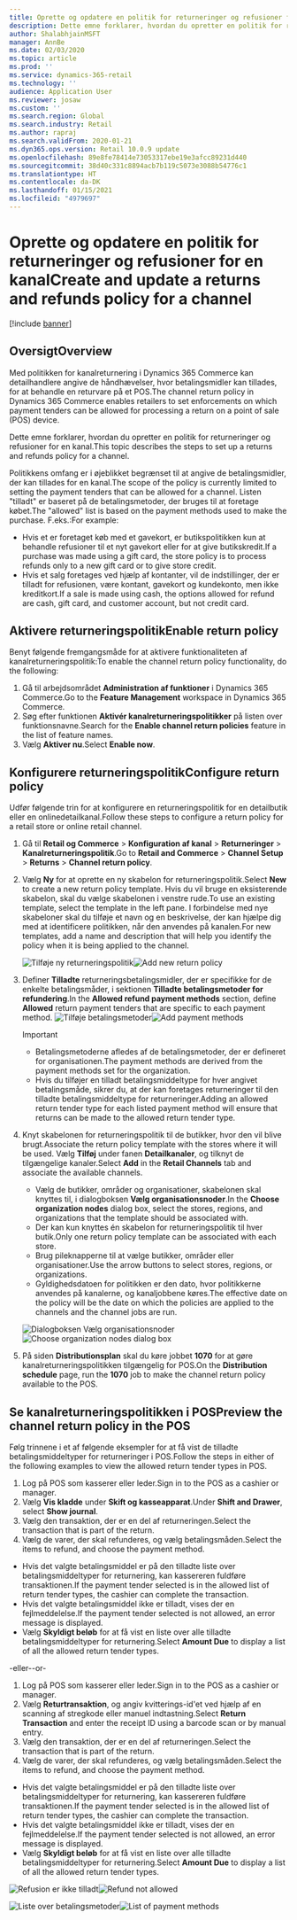 ```yaml
---
title: Oprette og opdatere en politik for returneringer og refusioner for en kanal
description: Dette emne forklarer, hvordan du opretter en politik for returneringer og refusioner for en kanal.
author: ShalabhjainMSFT
manager: AnnBe
ms.date: 02/03/2020
ms.topic: article
ms.prod: ''
ms.service: dynamics-365-retail
ms.technology: ''
audience: Application User
ms.reviewer: josaw
ms.custom: ''
ms.search.region: Global
ms.search.industry: Retail
ms.author: rapraj
ms.search.validFrom: 2020-01-21
ms.dyn365.ops.version: Retail 10.0.9 update
ms.openlocfilehash: 89e8fe78414e73053317ebe19e3afcc89231d440
ms.sourcegitcommit: 38d40c331c8894acb7b119c5073e3088b54776c1
ms.translationtype: HT
ms.contentlocale: da-DK
ms.lasthandoff: 01/15/2021
ms.locfileid: "4979697"
---
```

# <a name="create-and-update-a-returns-and-refunds-policy-for-a-channel"></a><span data-ttu-id="0ed78-103">Oprette og opdatere en politik for returneringer og refusioner for en kanal</span><span class="sxs-lookup"><span data-stu-id="0ed78-103">Create and update a returns and refunds policy for a channel</span></span>

[!include [banner](includes/banner.md)]

## <a name="overview"></a><span data-ttu-id="0ed78-104">Oversigt</span><span class="sxs-lookup"><span data-stu-id="0ed78-104">Overview</span></span>

<span data-ttu-id="0ed78-105">Med politikken for kanalreturnering i Dynamics 365 Commerce kan detailhandlere angive de håndhævelser, hvor betalingsmidler kan tillades, for at behandle en returvare på et POS.</span><span class="sxs-lookup"><span data-stu-id="0ed78-105">The channel return policy in Dynamics 365 Commerce enables retailers to set enforcements on which payment tenders can be allowed for processing a return on a point of sale (POS) device.</span></span>  

<span data-ttu-id="0ed78-106">Dette emne forklarer, hvordan du opretter en politik for returneringer og refusioner for en kanal.</span><span class="sxs-lookup"><span data-stu-id="0ed78-106">This topic describes the steps to set up a returns and refunds policy for a channel.</span></span>

<span data-ttu-id="0ed78-107">Politikkens omfang er i øjeblikket begrænset til at angive de betalingsmidler, der kan tillades for en kanal.</span><span class="sxs-lookup"><span data-stu-id="0ed78-107">The scope of the policy is currently limited to setting the payment tenders that can be allowed for a channel.</span></span> <span data-ttu-id="0ed78-108">Listen "tilladt" er baseret på de betalingsmetoder, der bruges til at foretage købet.</span><span class="sxs-lookup"><span data-stu-id="0ed78-108">The "allowed" list is based on the payment methods used to make the purchase.</span></span> <span data-ttu-id="0ed78-109">F.eks.:</span><span class="sxs-lookup"><span data-stu-id="0ed78-109">For example:</span></span>

- <span data-ttu-id="0ed78-110">Hvis et er foretaget køb med et gavekort, er butikspolitikken kun at behandle refusioner til et nyt gavekort eller for at give butikskredit.</span><span class="sxs-lookup"><span data-stu-id="0ed78-110">If a purchase was made using a gift card, the store policy is to process refunds only to a new gift card or to give store credit.</span></span> 
- <span data-ttu-id="0ed78-111">Hvis et salg foretages ved hjælp af kontanter, vil de indstillinger, der er tilladt for refusionen, være kontant, gavekort og kundekonto, men ikke kreditkort.</span><span class="sxs-lookup"><span data-stu-id="0ed78-111">If a sale is made using cash, the options allowed for refund are cash, gift card, and customer account, but not credit card.</span></span> 


## <a name="enable-return-policy"></a><span data-ttu-id="0ed78-112">Aktivere returneringspolitik</span><span class="sxs-lookup"><span data-stu-id="0ed78-112">Enable return policy</span></span>

<span data-ttu-id="0ed78-113">Benyt følgende fremgangsmåde for at aktivere funktionaliteten af kanalreturneringspolitik:</span><span class="sxs-lookup"><span data-stu-id="0ed78-113">To enable the channel return policy functionality, do the following:</span></span>

1. <span data-ttu-id="0ed78-114">Gå til arbejdsområdet **Administration af funktioner** i Dynamics 365 Commerce.</span><span class="sxs-lookup"><span data-stu-id="0ed78-114">Go to the **Feature Management** workspace in Dynamics 365 Commerce.</span></span>
2. <span data-ttu-id="0ed78-115">Søg efter funktionen **Aktivér kanalreturneringspolitikker** på listen over funktionsnavne.</span><span class="sxs-lookup"><span data-stu-id="0ed78-115">Search for the **Enable channel return policies** feature in the list of feature names.</span></span>
3. <span data-ttu-id="0ed78-116">Vælg **Aktiver nu**.</span><span class="sxs-lookup"><span data-stu-id="0ed78-116">Select **Enable now**.</span></span> 

## <a name="configure-return-policy"></a><span data-ttu-id="0ed78-117">Konfigurere returneringspolitik</span><span class="sxs-lookup"><span data-stu-id="0ed78-117">Configure return policy</span></span>

<span data-ttu-id="0ed78-118">Udfør følgende trin for at konfigurere en returneringspolitik for en detailbutik eller en onlinedetailkanal.</span><span class="sxs-lookup"><span data-stu-id="0ed78-118">Follow these steps to configure a return policy for a retail store or online retail channel.</span></span>

1. <span data-ttu-id="0ed78-119">Gå til **Retail og Commerce** \> **Konfiguration af kanal** \> **Returneringer** \> **Kanalreturneringspolitik**.</span><span class="sxs-lookup"><span data-stu-id="0ed78-119">Go to **Retail and Commerce** \> **Channel Setup** \> **Returns** \> **Channel return policy**.</span></span>

2. <span data-ttu-id="0ed78-120">Vælg **Ny** for at oprette en ny skabelon for returneringspolitik.</span><span class="sxs-lookup"><span data-stu-id="0ed78-120">Select **New** to create a new return policy template.</span></span> <span data-ttu-id="0ed78-121">Hvis du vil bruge en eksisterende skabelon, skal du vælge skabelonen i venstre rude.</span><span class="sxs-lookup"><span data-stu-id="0ed78-121">To use an existing template, select the template in the left pane.</span></span> <span data-ttu-id="0ed78-122">I forbindelse med nye skabeloner skal du tilføje et navn og en beskrivelse, der kan hjælpe dig med at identificere politikken, når den anvendes på kanalen.</span><span class="sxs-lookup"><span data-stu-id="0ed78-122">For new templates, add a name and description that will help you identify the policy when it is being applied to the channel.</span></span>

   <span data-ttu-id="0ed78-123">![Tilføje ny returneringspolitik](media/Return-policy-page1.png "Tilføje ny returneringspolitik")</span><span class="sxs-lookup"><span data-stu-id="0ed78-123">![Add new return policy](media/Return-policy-page1.png "Add new return rolicy")</span></span>
     
   
3. <span data-ttu-id="0ed78-124">Definer **Tilladte** returneringsbetalingsmidler, der er specifikke for de enkelte betalingsmåder, i sektionen **Tilladte betalingsmetoder for refundering**.</span><span class="sxs-lookup"><span data-stu-id="0ed78-124">In the **Allowed refund payment methods** section, define **Allowed** return payment tenders that are specific to each payment method.</span></span>
   <span data-ttu-id="0ed78-125">![Tilføje betalingsmetoder](media/Return-policy-page2.PNG "Angive tilladte betalingsmetoder pr. betalingstype")</span><span class="sxs-lookup"><span data-stu-id="0ed78-125">![Add payment methods](media/Return-policy-page2.PNG "Set allowed payment methods per payment type")</span></span>
   
    > [!IMPORTANT]
    > - <span data-ttu-id="0ed78-126">Betalingsmetoderne afledes af de betalingsmetoder, der er defineret for organisationen.</span><span class="sxs-lookup"><span data-stu-id="0ed78-126">The payment methods are derived from the payment methods set for the organization.</span></span>
    > - <span data-ttu-id="0ed78-127">Hvis du tilføjer en tilladt betalingsmiddeltype for hver angivet betalingsmåde, sikrer du, at der kan foretages returneringer til den tilladte betalingsmiddeltype for returneringer.</span><span class="sxs-lookup"><span data-stu-id="0ed78-127">Adding an allowed return tender type for each listed payment method will ensure that returns can be made to the allowed return tender type.</span></span>
    
4. <span data-ttu-id="0ed78-128">Knyt skabelonen for returneringspolitik til de butikker, hvor den vil blive brugt.</span><span class="sxs-lookup"><span data-stu-id="0ed78-128">Associate the return policy template with the stores where it will be used.</span></span> <span data-ttu-id="0ed78-129">Vælg **Tilføj** under fanen **Detailkanaler**, og tilknyt de tilgængelige kanaler.</span><span class="sxs-lookup"><span data-stu-id="0ed78-129">Select **Add** in the **Retail Channels** tab and associate the available channels.</span></span> 

    - <span data-ttu-id="0ed78-130">Vælg de butikker, områder og organisationer, skabelonen skal knyttes til, i dialogboksen **Vælg organisationsnoder**.</span><span class="sxs-lookup"><span data-stu-id="0ed78-130">In the **Choose organization nodes** dialog box, select the stores, regions, and organizations that the template should be associated with.</span></span>
    - <span data-ttu-id="0ed78-131">Der kan kun knyttes én skabelon for returneringspolitik til hver butik.</span><span class="sxs-lookup"><span data-stu-id="0ed78-131">Only one return policy template can be associated with each store.</span></span>
    - <span data-ttu-id="0ed78-132">Brug pileknapperne til at vælge butikker, områder eller organisationer.</span><span class="sxs-lookup"><span data-stu-id="0ed78-132">Use the arrow buttons to select stores, regions, or organizations.</span></span>
    - <span data-ttu-id="0ed78-133">Gyldighedsdatoen for politikken er den dato, hvor politikkerne anvendes på kanalerne, og kanaljobbene køres.</span><span class="sxs-lookup"><span data-stu-id="0ed78-133">The effective date on the policy will be the date on which the policies are applied to the channels and the channel jobs are run.</span></span> 

    <span data-ttu-id="0ed78-134">![Dialogboksen Vælg organisationsnoder](media/Return-policy-page3.PNG "Dialogboksen Vælg organisationsnoder")</span><span class="sxs-lookup"><span data-stu-id="0ed78-134">![Choose organization nodes dialog box](media/Return-policy-page3.PNG "Choose organization nodes dialog box")</span></span>

5. <span data-ttu-id="0ed78-135">På siden **Distributionsplan** skal du køre jobbet **1070** for at gøre kanalreturneringspolitikken tilgængelig for POS.</span><span class="sxs-lookup"><span data-stu-id="0ed78-135">On the **Distribution schedule** page, run the **1070** job to make the channel return policy available to the POS.</span></span>

## <a name="preview-the-channel-return-policy-in-the-pos"></a><span data-ttu-id="0ed78-136">Se kanalreturneringspolitikken i POS</span><span class="sxs-lookup"><span data-stu-id="0ed78-136">Preview the channel return policy in the POS</span></span>

<span data-ttu-id="0ed78-137">Følg trinnene i et af følgende eksempler for at få vist de tilladte betalingsmiddeltyper for returneringer i POS.</span><span class="sxs-lookup"><span data-stu-id="0ed78-137">Follow the steps in either of the following examples to view the allowed return tender types in POS.</span></span>

1. <span data-ttu-id="0ed78-138">Log på POS som kasserer eller leder.</span><span class="sxs-lookup"><span data-stu-id="0ed78-138">Sign in to the POS as a cashier or manager.</span></span>
2. <span data-ttu-id="0ed78-139">Vælg **Vis kladde** under **Skift og kasseapparat**.</span><span class="sxs-lookup"><span data-stu-id="0ed78-139">Under **Shift and Drawer**, select **Show journal**.</span></span>
3. <span data-ttu-id="0ed78-140">Vælg den transaktion, der er en del af returneringen.</span><span class="sxs-lookup"><span data-stu-id="0ed78-140">Select the transaction that is part of the return.</span></span> 
4. <span data-ttu-id="0ed78-141">Vælg de varer, der skal refunderes, og vælg betalingsmåden.</span><span class="sxs-lookup"><span data-stu-id="0ed78-141">Select the items to refund, and choose the payment method.</span></span>  
- <span data-ttu-id="0ed78-142">Hvis det valgte betalingsmiddel er på den tilladte liste over betalingsmiddeltyper for returnering, kan kassereren fuldføre transaktionen.</span><span class="sxs-lookup"><span data-stu-id="0ed78-142">If the payment tender selected is in the allowed list of return tender types, the cashier can complete the transaction.</span></span>
- <span data-ttu-id="0ed78-143">Hvis det valgte betalingsmiddel ikke er tilladt, vises der en fejlmeddelelse.</span><span class="sxs-lookup"><span data-stu-id="0ed78-143">If the payment tender selected is not allowed, an error message is displayed.</span></span>
- <span data-ttu-id="0ed78-144">Vælg **Skyldigt beløb** for at få vist en liste over alle tilladte betalingsmiddeltyper for returnering.</span><span class="sxs-lookup"><span data-stu-id="0ed78-144">Select **Amount Due** to display a list of all the allowed return tender types.</span></span>

<span data-ttu-id="0ed78-145">-eller-</span><span class="sxs-lookup"><span data-stu-id="0ed78-145">-or-</span></span>

1. <span data-ttu-id="0ed78-146">Log på POS som kasserer eller leder.</span><span class="sxs-lookup"><span data-stu-id="0ed78-146">Sign in to the POS as a cashier or manager.</span></span>
2. <span data-ttu-id="0ed78-147">Vælg **Returtransaktion**, og angiv kvitterings-id'et ved hjælp af en scanning af stregkode eller manuel indtastning.</span><span class="sxs-lookup"><span data-stu-id="0ed78-147">Select **Return Transaction** and enter the receipt ID using a barcode scan or by manual entry.</span></span> 
3. <span data-ttu-id="0ed78-148">Vælg den transaktion, der er en del af returneringen.</span><span class="sxs-lookup"><span data-stu-id="0ed78-148">Select the transaction that is part of the return.</span></span> 
4. <span data-ttu-id="0ed78-149">Vælg de varer, der skal refunderes, og vælg betalingsmåden.</span><span class="sxs-lookup"><span data-stu-id="0ed78-149">Select the items to refund, and choose the payment method.</span></span>  
- <span data-ttu-id="0ed78-150">Hvis det valgte betalingsmiddel er på den tilladte liste over betalingsmiddeltyper for returnering, kan kassereren fuldføre transaktionen.</span><span class="sxs-lookup"><span data-stu-id="0ed78-150">If the payment tender selected is in the allowed list of return tender types, the cashier can complete the transaction.</span></span>
- <span data-ttu-id="0ed78-151">Hvis det valgte betalingsmiddel ikke er tilladt, vises der en fejlmeddelelse.</span><span class="sxs-lookup"><span data-stu-id="0ed78-151">If the payment tender selected is not allowed, an error message is displayed.</span></span>
- <span data-ttu-id="0ed78-152">Vælg **Skyldigt beløb** for at få vist en liste over alle tilladte betalingsmiddeltyper for returnering.</span><span class="sxs-lookup"><span data-stu-id="0ed78-152">Select **Amount Due** to display a list of all the allowed return tender types.</span></span>

<span data-ttu-id="0ed78-153">![Refusion er ikke tilladt](media/Return-policy-page6.png "Refusionstype er ikke tilladt")</span><span class="sxs-lookup"><span data-stu-id="0ed78-153">![Refund not allowed](media/Return-policy-page6.png "Refund type not allowed")</span></span>



<span data-ttu-id="0ed78-154">![Liste over betalingsmetoder](media/Return-policy-page5.PNG "Refusionstyper er tilladt")</span><span class="sxs-lookup"><span data-stu-id="0ed78-154">![List of payment methods](media/Return-policy-page5.PNG "Refund types allowed")</span></span>
